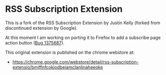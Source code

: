 RSS Subscription Extension
=========

This is a fork of the RSS Subscription Extension by Justin Kelly (forked from discontinued extension by Google).

At this moment I am working on porting it to Firefox to add a subscribe page action button ([Bug 1375687](https://bugzilla.mozilla.org/show_bug.cgi?id=1375687)).

This original extension is published on the chrome webstore at:

* https://chrome.google.com/webstore/detail/rss-subscription-extensio/bmjffnfcokiodbeiamclanljnaheeoke
